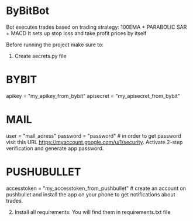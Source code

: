 # ByBitBot

Bot executes trades based on trading strategy: 100EMA + PARABOLIC SAR + MACD
It sets up stop loss and take profit prices by itself


Before running the project make sure to:

1. Create secrets.py file 

# BYBIT
apikey = "my_apikey_from_bybit"
apisecret = "my_apisecret_from_bybit"

# MAIL
user = "mail_adress"
password = "password"  # in order to get password visit this URL https://myaccount.google.com/u/1/security. Activate 2-step verification and generate app password.

# PUSHUBULLET
accesstoken = "my_accesstoken_from_pushbullet" # create an account on pushbullet and install the app on your phone to get notifications about trades.

2. Install all requirements:
You will find them in requirements.txt file

